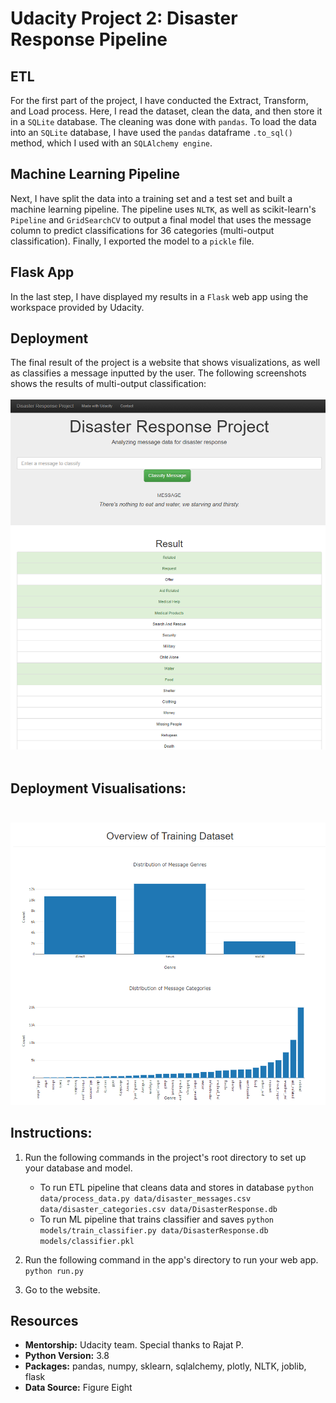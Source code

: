# Udacity Project 2: Disaster Response Pipeline

## ETL
For the first part of the project, I have conducted the Extract, Transform, and Load process. Here, I read the dataset, clean the data, and then store it in a `SQLite` database. The cleaning was done with `pandas`.
To load the data into an `SQLite` database, I have used the `pandas` dataframe `.to_sql()` method, which I used with an `SQLAlchemy engine`.

## Machine Learning Pipeline
Next, I have split the data into a training set and a test set and built a machine learning pipeline.
The pipeline uses `NLTK`, as well as scikit-learn's `Pipeline` and `GridSearchCV` to output a final model that uses the message column to predict classifications for 36 categories (multi-output classification). Finally, I exported the model to a `pickle` file.

## Flask App
In the last step, I have displayed my results in a `Flask` web app using the workspace provided by Udacity.

## Deployment
The final result of the project is a website that shows visualizations, as well as classifies a message inputted by the user. The following screenshots shows the results of multi-output classification:</br></br>
![](https://github.com/tmargary/disaster_response_pipelines/blob/master/deployment_screenshots/2.png)</br></br>

## Deployment Visualisations:</br></br>
![](https://github.com/tmargary/disaster_response_pipelines/blob/master/deployment_screenshots/3.png)

## Instructions:
1. Run the following commands in the project's root directory to set up your database and model.

    - To run ETL pipeline that cleans data and stores in database
        `python data/process_data.py data/disaster_messages.csv data/disaster_categories.csv data/DisasterResponse.db`
    - To run ML pipeline that trains classifier and saves
        `python models/train_classifier.py data/DisasterResponse.db models/classifier.pkl`

2. Run the following command in the app's directory to run your web app.
    `python run.py`

3. Go to the website.

## Resources
- **Mentorship:** Udacity team. Special thanks to Rajat P.<br/>
- **Python Version:** 3.8<br/>
- **Packages:** pandas, numpy, sklearn, sqlalchemy, plotly, NLTK, joblib, flask<br/>
- **Data Source:** Figure Eight<br/>
